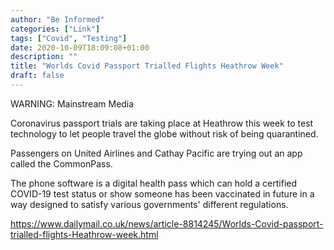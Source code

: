 ```yaml
---
author: "Be Informed"
categories: ["Link"]
tags: ["Covid", "Testing"]
date: 2020-10-09T18:09:08+01:00
description: ""
title: "Worlds Covid Passport Trialled Flights Heathrow Week"
draft: false
---
```


WARNING: Mainstream Media

Coronavirus passport trials are taking place at Heathrow this week to test technology to let people travel the globe without risk of being quarantined.

Passengers on United Airlines and Cathay Pacific are trying out an app called the CommonPass.

The phone software is a digital health pass which can hold a certified COVID-19 test status or show someone has been vaccinated in future in a way designed to satisfy various governments' different regulations.

https://www.dailymail.co.uk/news/article-8814245/Worlds-Covid-passport-trialled-flights-Heathrow-week.html